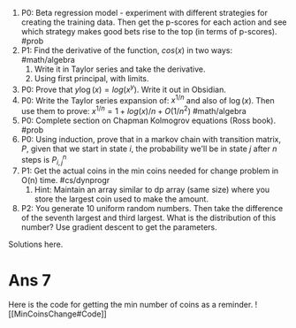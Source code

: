 1) P0: Beta regression model - experiment with different strategies for creating the training data. Then get the p-scores for each action and see which strategy makes good bets rise to the top (in terms of p-scores). #prob 
2) P1: Find the derivative of the function, $cos(x)$ in two ways: #math/algebra 
	1) Write it in Taylor series and take the derivative.
	2) Using first principal, with limits.
3) P0: Prove that $y \log(x) = log(x^y)$. Write it out in Obsidian.
4) P0: Write the Taylor series expansion of: $x^{1/n}$ and also of $\log(x)$. Then use them to prove: $x^{1/n} = 1+log(x)/n + O(1/n^2)$ #math/algebra 
5) P0: Complete section on Chapman Kolmogrov equations (Ross book). #prob 
6) P0: Using induction, prove that in a markov chain with transition matrix, $P$, given that we start in state $i$, the probability we'll be in state $j$ after $n$ steps is $P^n_{i,j}$
7) P1: Get the actual coins in the min coins needed for change problem in O(n) time. #cs/dynprogr 
	1) Hint: Maintain an array similar to dp array (same size) where you store the largest coin used to make the amount.
8) P2: You generate 10 uniform random numbers. Then take the difference of the seventh largest and third largest. What is the distribution of this number? Use gradient descent to get the parameters.

Solutions here.
# Ans 7
Here is the code for getting the min number of coins as a reminder.
![[MinCoinsChange#Code]]
